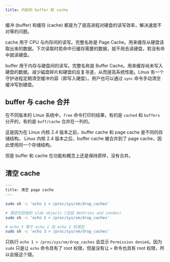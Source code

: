 ```yaml
---
title: 内存的 buffer 和 cache
---
```



缓冲 (buffer) 和缓存 (cache) 都是为了提高进程对硬盘的读写效率，解决速度不对等的问题。

cache 用于 CPU 与内存间的读写。完整名称是 Page Cache。用来缓存从硬盘读取出来的数据。下次读取时若命中已缓存需要的数据，就不用去读硬盘，若没有命中就读硬盘。

buffer 用于内存与硬盘间的读写。完整名称是 Buffer Cache。用来缓存尚未写入硬盘的数据。减少磁盘碎片和硬盘的反复寻道，从而提高系统性能。Linux 有一个守护进程定期清空缓冲内容（即写入硬盘）。用户也可以通过 `sync` 命令手动清空缓冲写到硬盘。

## buffer 与 cache 合并

在不同版本的 Linux 系统中，`free` 命令打印的结果，有的是 `cached` 和 `buffers` 分开的，有的是 `buff/cache` 合并在一列的。

这是因为在 Linux 内核 2.4 版本之前，buffer cache 和 page cache 是不同的存储结构。
Linux 内核 2.4 版本之后，buffer cache 被合并到了 page cache，因此使用同一个存储结构。

但是 buffer 和 cache 在功能和概念上还是保持原样，没有合并。

## 清空 cache

```sh
---
title: 清空 page cache
---

sudo sh -c 'echo 1 > /proc/sys/vm/drop_caches'

# 清空可回收的 slab objects (包括 dentries and inodes)
sudo sh -c 'echo 2 > /proc/sys/vm/drop_caches'

# echo 3 等于 echo 1 加 echo 2 的清空
sudo sh -c 'echo 3 > /proc/sys/vm/drop_caches'
```

只执行 `echo 1 > /proc/sys/vm/drop_caches` 会显示 `Permission denied`。因为 `sudo` 只是让 `echo` 命令具有了 root 权限，但是没有让 `>` 命令也具有 root 权限，所以会报这个错。
